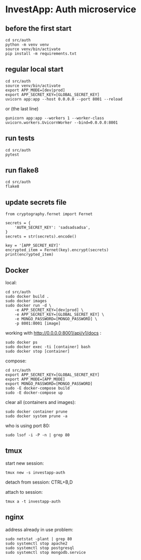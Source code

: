 # InvestApp: Auth microservice

## before the first start

```
cd src/auth
python -m venv venv
source venv/bin/activate
pip install -m requirements.txt
```

## regular local start

```
cd src/auth
source venv/bin/activate
export APP_MODE=[dev|prod]
export APP_SECRET_KEY=[GLOBAL_SECRET_KEY]
uvicorn app:app --host 0.0.0.0 --port 8001 --reload
```

or (the last line)

```
gunicorn app:app --workers 1 --worker-class uvicorn.workers.UvicornWorker --bind=0.0.0.0:8001
```

## run tests
```
cd src/auth
pytest
```

## run flake8
```
cd src/auth
flake8
```

## update secrets file

```
from cryptography.fernet import Fernet

secrets = {
    'AUTH_SECRET_KEY': 'sadsadsadsa',
}
secrets = str(secrets).encode()

key = '[APP_SECRET_KEY]'
encrypted_item = Fernet(key).encrypt(secrets)
print(encrypted_item)
```

## Docker
local:
```
cd src/auth
sudo docker build .
sudo docker images
sudo docker run -d \
    -e APP_SECRET_KEY=[dev|prod] \
    -e APP_SECRET_KEY=[GLOBAL_SECRET_KEY] \
    -e MONGO_PASSWORD=[MONGO_PASSWORD] \
    -p 8001:8001 [image]
```

working with http://0.0.0.0:8001/api/v1/docs :
```
sudo docker ps
sudo docker exec -ti [container] bash
sudo docker stop [container]
```

compose:
```
cd src/auth
export APP_SECRET_KEY=[GLOBAL_SECRET_KEY]
export APP_MODE=[APP_MODE]
export MONGO_PASSWORD=[MONGO_PASSWORD]
sudo -E docker-compose build
sudo -E docker-compose up
```

clear all (containers and images):
```
sudo docker container prune
sudo docker system prune -a
```

who is using port 80:
```
sudo lsof -i -P -n | grep 80
```

## tmux

start new session:
```
tmux new -s investapp-auth
```

detach from session:
CTRL+B,D

attach to session:
```
tmux a -t investapp-auth
```

## nginx

address already in use problem:
```
sudo netstat -plant | grep 80
sudo systemctl stop apache2
sudo systemctl stop postgresql
sudo systemctl stop mongodb.service
```
